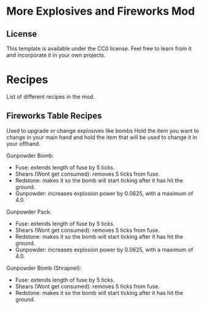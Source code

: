# More Explosives and Fireworks Mod

## License

This template is available under the CC0 license. Feel free to learn from it and incorporate it in your own projects.

# Recipes

List of different recipes in the mod.

## Fireworks Table Recipes
Used to upgrade or change explosives like bombs
Hold the item you want to change in your main hand
and hold the item that will be used to change it in your offhand.

Gunpowder Bomb: 
  - Fuse: extends length of fuse by 5 ticks.
  - Shears (Wont get consumed): removes 5 ticks from fuse.
  - Redstone: makes it so the bomb will start ticking after it has hit the ground.
  - Gunpowder: increases explosion power by 0.0625, with a maximum of 4.0.

Gunpowder Pack: 
  - Fuse: extends length of fuse by 5 ticks.
  - Shears (Wont get consumed): removes 5 ticks from fuse.
  - Redstone: makes it so the bomb will start ticking after it has hit the ground.
  - Gunpowder: increases explosion power by 0.0625, with a maximum of 4.0.

Gunpowder Bomb (Shrapnel): 
  - Fuse: extends length of fuse by 5 ticks.
  - Shears (Wont get consumed): removes 5 ticks from fuse.
  - Redstone: makes it so the bomb will start ticking after it has hit the ground.
